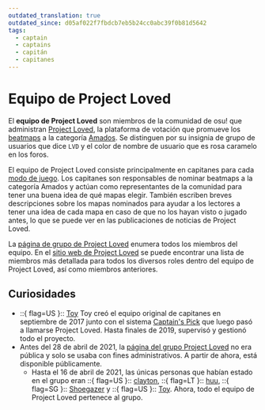 ```yaml
---
outdated_translation: true
outdated_since: d05af022f7fbdcb7eb5b24cc0abc39f0b81d5642
tags:
  - captain
  - captains
  - capitán
  - capitanes
---
```


# Equipo de Project Loved

El **equipo de Project Loved** son miembros de la comunidad de osu! que administran [Project Loved](/wiki/Community/Project_Loved), la plataforma de votación que promueve los [beatmaps](/wiki/Beatmap) a la categoría [Amados](/wiki/Beatmap/Category#amados). Se distinguen por su insignia de grupo de usuarios que dice `LVD` y el color de nombre de usuario que es rosa caramelo en los foros.

El equipo de Project Loved consiste principalmente en capitanes para cada [modo de juego](/wiki/Game_mode). Los capitanes son responsables de nominar beatmaps a la categoría Amados y actúan como representantes de la comunidad para tener una buena idea de qué mapas elegir. También escriben breves descripciones sobre los mapas nominados para ayudar a los lectores a tener una idea de cada mapa en caso de que no los hayan visto o jugado antes, lo que se puede ver en las publicaciones de noticias de Project Loved.

La [página de grupo de Project Loved](https://osu.ppy.sh/groups/31) enumera todos los miembros del equipo. En el [sitio web de Project Loved](https://loved.sh/team) se puede encontrar una lista de miembros más detallada para todos los diversos roles dentro del equipo de Project Loved, así como miembros anteriores.

## Curiosidades

- ::{ flag=US }:: [Toy](https://osu.ppy.sh/users/2757689) Toy creó el equipo original de capitanes en septiembre de 2017 junto con el sistema [Captain's Pick](/wiki/History_of_osu!/History_of_Loved#captain's-pick-y-project-loved-(sept.-2017-—-presente)) que luego pasó a llamarse Project Loved. Hasta finales de 2019, supervisó y gestionó todo el proyecto.
- Antes del 28 de abril de 2021, la [página del grupo Project Loved](https://osu.ppy.sh/groups/31) no era pública y solo se usaba con fines administrativos. A partir de ahora, está disponible públicamente.
  - Hasta el 16 de abril de 2021, las únicas personas que habían estado en el grupo eran ::{ flag=US }:: [clayton](https://osu.ppy.sh/users/3666350), ::{ flag=LT }:: [huu](https://osu.ppy.sh/users/6044237), ::{ flag=SG }:: [Shoegazer](https://osu.ppy.sh/users/2520707) y ::{ flag=US }:: [Toy](https://osu.ppy.sh/users/2757689). Ahora, todo el equipo de Project Loved pertenece al grupo.

